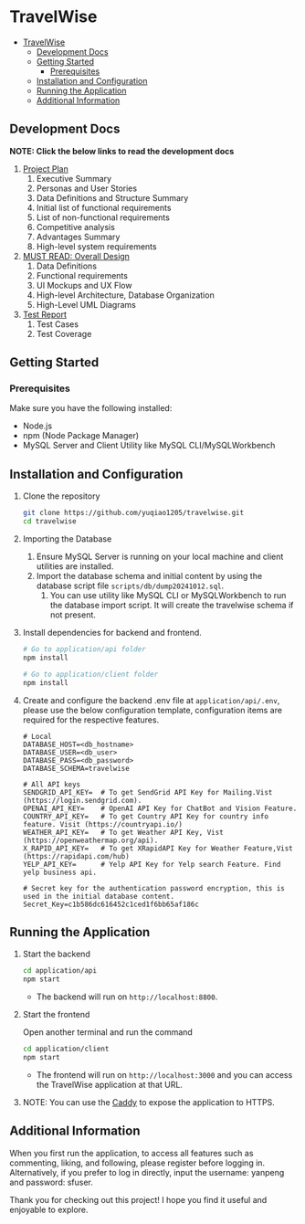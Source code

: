 # TravelWise

- [TravelWise](#travelwise)
  - [Development Docs](#development-docs)
  - [Getting Started](#getting-started)
    - [Prerequisites](#prerequisites)
  - [Installation and Configuration](#installation-and-configuration)
  - [Running the Application](#running-the-application)
  - [Additional Information](#additional-information)

## Development Docs

**NOTE: Click the below links to read the development docs**

1. [Project Plan](docs/travelwise_plan.pdf)
   1. Executive Summary
   1. Personas and User Stories
   1. Data Definitions and Structure Summary
   1. Initial list of functional requirements
   1. List of non-functional requirements
   1. Competitive analysis
   1. Advantages Summary
   1. High-level system requirements
1. [MUST READ: Overall Design](docs/travelwise_design.pdf)
   1. Data Definitions
   1. Functional requirements
   1. UI Mockups and UX Flow
   1. High-level Architecture, Database Organization
   1. High-Level UML Diagrams
1. [Test Report](docs/tw_testing_report.pdf)
   1. Test Cases
   1. Test Coverage

## Getting Started

### Prerequisites

Make sure you have the following installed:

- Node.js
- npm (Node Package Manager)
- MySQL Server and Client Utility like MySQL CLI/MySQLWorkbench

## Installation and Configuration

1. Clone the repository

   ```sh
   git clone https://github.com/yuqiao1205/travelwise.git
   cd travelwise
   ```

1. Importing the Database

   1. Ensure MySQL Server is running on your local machine and client utilities are installed.
   1. Import the database schema and initial content by using the database script file `scripts/db/dump20241012.sql`.
      1. You can use utility like MySQL CLI or MySQLWorkbench to run the database import script. It will create the travelwise schema if not present.

1. Install dependencies for backend and frontend.

   ```sh
   # Go to application/api folder
   npm install

   # Go to application/client folder
   npm install
   ```

1. Create and configure the backend .env file at `application/api/.env`, please use the below configuration template, configuration items are required for the respective features.

   ```.env
   # Local
   DATABASE_HOST=<db_hostname>
   DATABASE_USER=<db_user>
   DATABASE_PASS=<db_password>
   DATABASE_SCHEMA=travelwise

   # All API keys
   SENDGRID_API_KEY=  # To get SendGrid API Key for Mailing.Vist (https://login.sendgrid.com).
   OPENAI_API_KEY=    # OpenAI API Key for ChatBot and Vision Feature.
   COUNTRY_API_KEY=   # To get Country API Key for country info feature. Visit (https://countryapi.io/)
   WEATHER_API_KEY=   # To get Weather API Key, Vist (https://openweathermap.org/api).
   X_RAPID_API_KEY=   # To get XRapidAPI Key for Weather Feature,Vist (https://rapidapi.com/hub)
   YELP_API_KEY=      # Yelp API Key for Yelp search Feature. Find yelp business api.

   # Secret key for the authentication password encryption, this is used in the initial database content.
   Secret_Key=c1b586dc616452c1ced1f6bb65af186c
   ```

## Running the Application

1. Start the backend

   ```sh
   cd application/api
   npm start
   ```

   - The backend will run on `http://localhost:8800`.

1. Start the frontend

   Open another terminal and run the command

   ```sh
   cd application/client
   npm start
   ```

   - The frontend will run on `http://localhost:3000` and you can access the TravelWise application at that URL.

1. NOTE: You can use the [Caddy](https://caddyserver.com/) to expose the application to HTTPS.

## Additional Information

When you first run the application, to access all features such as commenting, liking, and following, please register before logging in. Alternatively, if you prefer to log in directly, input the username: yanpeng and password: sfuser.

Thank you for checking out this project!
I hope you find it useful and enjoyable to explore.
